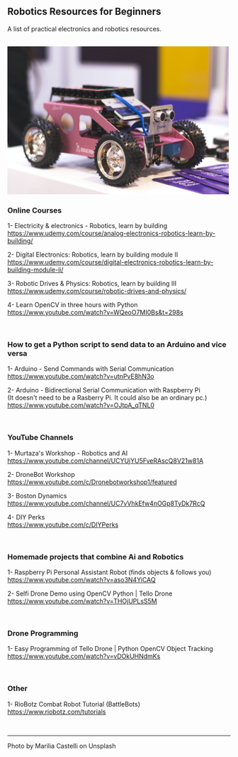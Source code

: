 ## Robotics Resources for Beginners
A list of practical electronics and robotics resources.

<br>
<img src="https://github.com/vbookshelf/Robotics-Resources-for-Beginners/blob/main/images/marilia-castelli-wCVNhNnI_2s-unsplash.jpg" width="500"></img>
<br>

### Online Courses

1- Electricity & electronics - Robotics, learn by building<br>
https://www.udemy.com/course/analog-electronics-robotics-learn-by-building/

2- Digital Electronics: Robotics, learn by building module II<br>
https://www.udemy.com/course/digital-electronics-robotics-learn-by-building-module-ii/

3- Robotic Drives & Physics: Robotics, learn by building III<br>
https://www.udemy.com/course/robotic-drives-and-physics/

4- Learn OpenCV in three hours with Python<br>
https://www.youtube.com/watch?v=WQeoO7MI0Bs&t=298s

<br>

### How to get a Python script to send data to an Arduino and vice versa

1- Arduino - Send Commands with Serial Communication<br>
https://www.youtube.com/watch?v=utnPvE8hN3o

2- Arduino - Bidirectional Serial Communication with Raspberry Pi<br>
(It doesn't need to be a Rasberry Pi. It could also be an ordinary pc.)<br>
https://www.youtube.com/watch?v=OJtpA_qTNL0

<br>

### YouTube Channels

1- Murtaza's Workshop - Robotics and AI<br>
https://www.youtube.com/channel/UCYUjYU5FveRAscQ8V21w81A

2- DroneBot Workshop<br>
https://www.youtube.com/c/Dronebotworkshop1/featured

3- Boston Dynamics<br>
https://www.youtube.com/channel/UC7vVhkEfw4nOGp8TyDk7RcQ

4- DIY Perks<br>
https://www.youtube.com/c/DIYPerks


<br>

### Homemade projects that combine Ai and Robotics

1- Raspberry Pi Personal Assistant Robot (finds objects & follows you)<br>
https://www.youtube.com/watch?v=aso3N4YiCAQ

2- Selfi Drone Demo using OpenCV Python | Tello Drone<br>
https://www.youtube.com/watch?v=THOjUPLsS5M



<br>

### Drone Programming

1- Easy Programming of Tello Drone | Python OpenCV Object Tracking<br>
https://www.youtube.com/watch?v=vDOkUHNdmKs



<br>

### Other

1- RioBotz Combat Robot Tutorial (BattleBots)<br>
https://www.riobotz.com/tutorials


<br>

<hr>

Photo by Marilia Castelli on Unsplash


